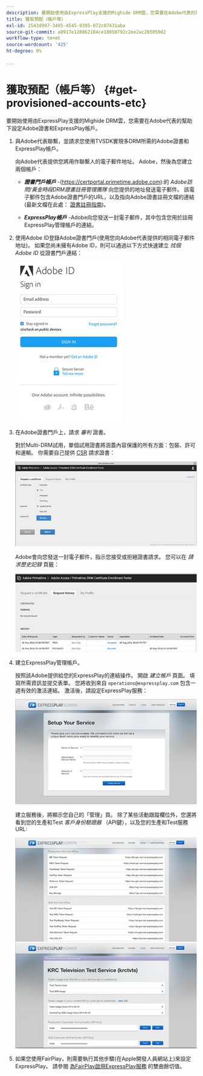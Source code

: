 ```yaml
---
description: 要開始使用由ExpressPlay支援的Mighide DRM雲，您需要在Adobe代表的幫助下設定Adobe證書和ExpressPlay帳戶。
title: 獲取預配（帳戶等）
exl-id: 2543d997-3495-4545-9395-072c07431aba
source-git-commit: a0917e128862184ce18050792c2ee2ac265050d2
workflow-type: tm+mt
source-wordcount: '425'
ht-degree: 0%

---
```


# 獲取預配（帳戶等） {#get-provisioned-accounts-etc}

要開始使用由ExpressPlay支援的Mighide DRM雲，您需要在Adobe代表的幫助下設定Adobe證書和ExpressPlay帳戶。

1. 與Adobe代表聯繫，並請求您使用TVSDK實現多DRM所需的Adobe證書和ExpressPlay帳戶。

   向Adobe代表提供您將用作聯繫人的電子郵件地址。 Adobe，然後為您建立兩個帳戶：

   * ***證書門戶帳戶*** -(https://certportal.primetime.adobe.com):的 *Adobe訪問/黃金時段DRM證書註冊管理團隊* 向您提供的地址發送電子郵件。 該電子郵件包含Adobe證書門戶的URL，以及指向Adobe證書註冊文檔的連結(最新文檔在此處： [證書註冊指南](../../../digital-rights-management/certificate-enrollment-guide/about-certs.md))。

   * ***ExpressPlay帳戶*** -Adobe向您發送一封電子郵件，其中包含您用於註冊ExpressPlay管理帳戶的連結。

1. 使用Adobe ID登錄Adobe證書門戶(使用您向Adobe代表提供的相同電子郵件地址)。 如果您尚未擁有Adobe ID，則可以通過以下方式快速建立 *找個Adobe ID* 從證書門戶連結：

   <!--<a id="fig_mst_gtj_wv"></a>-->

   ![](assets/cert_portal_sign-in-page-web.png)

1. 在Adobe證書門戶上，請求 *審判* 證書。

   對於Multi-DRM試用，單個試用證書將涵蓋內容保護的所有方面：包裝、許可和運輸。 你需要自己提供 [CSR](../../../digital-rights-management/certificate-enrollment-guide/request-certs/gen-cert-signing-req.md) 請求證書：
   <!--<a id="fig_op1_xwj_wv"></a>-->

   ![](assets/cert_portal_trial_request-web.png)

   Adobe會向您發送一封電子郵件，指示您接受或拒絕證書請求。 您可以在 *請求歷史記錄* 頁籤：
   <!--<a id="fig_gkl_myj_wv"></a>-->

   ![](assets/cert_portal_request_history-web.png)

1. 建立ExpressPlay管理帳戶。

   按照該Adobe提供給您的ExpressPlay的連結操作。 開啟 *建立帳戶* 頁面。 填寫所需資訊並提交表單。 您將收到來自 `operations@expressplay.com` 包含一週有效的激活連結。 激活後，請設定ExpressPlay服務：
   <!--<a id="fig_cjl_ztk_wv"></a>-->

   ![](assets/expressplay_create_service-web.png)

   建立服務後，將顯示您自己的「管理」頁。 除了某些活動跟蹤欄位外，您還將看到您的生產和Test *客戶身份驗證器* （API鍵），以及您的生產和Test服務URL:

   <!--<a id="fig_c5h_xdl_wv"></a>-->

   ![](assets/expressplay_admin_dashboard_2-web.png) ![](assets/expressplay_admin_dashboard-web.png)

1. 如果您使用FairPlay，則需要執行其他步驟(在Apple開發人員網站上)來設定ExpressPlay。 請參閱 [為FairPlay啟用ExpressPlay服務](../../multi-drm-workflows/p-l-and-p/fairplay-workflow.md#enable-expressplay-service-for-fairplay) 的雙曲餘切值。
